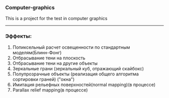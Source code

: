 ### Computer-graphics
This is a project for the test in computer graphics
___
### Эффекты:
  1. Попиксельный расчет освещенности по стандартным моделям(Блинн-Фонг)
  2. Отбрасывание тени на плоскость
  3. Отбрасывание тени на другие объекты
  4. Зеркальные грани (зеркальный куб, отражающий скайбокс)
  5. Полупрозрачные объекты (реализация общего алгоритма сортировки граней) ("окна")
  6. Имитация рельефных поверхностей(normal mapping)(в процессе)
  7. Parallax relief mapping(в процессе)
